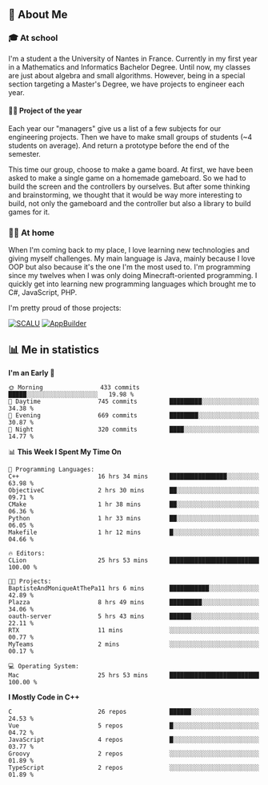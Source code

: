 ## 👀 About Me

### 🎓 At school

I'm a student a the University of Nantes in France. Currently in my first year in a Mathematics and Informatics Bachelor Degree. Until now, my classes are just about algebra and small algorithms. However, being in a special section targeting a Master's Degree, we have projects to engineer each year. 

#### 🔧🔬 Project of the year

Each year our "managers" give us a list of a few subjects for our engineering projects. Then we have to make small groups of students (~4 students on average). And return a prototype before the end of the semester.

This time our group, choose to make a game board. At first, we have been asked to make a single game on a homemade gameboard. So we had to build the screen and the controllers by ourselves. 
But after some thinking and brainstorming, we thought that it would be way more interesting to build, not only the gameboard and the controller but also a library to build games for it.

### 👨‍💻 At home

When I'm coming back to my place, I love learning new technologies and giving myself challenges. My main language is Java, mainly because I love OOP but also because it's the one I'm the most used to. I'm programming since my twelves when I was only doing Minecraft-oriented programming.  I quickly get into learning new programming languages which brought me to C#, JavaScript, PHP. 

I'm pretty proud of those projects:

[![SCALU](https://github-readme-stats.vercel.app/api/pin?username=renardfute&repo=SCALU)](https://github.com/renardfute/scalu)
[![AppBuilder](https://github-readme-stats.vercel.app/api/pin?username=pulsedev2&repo=AppBuilder)](https://github.com/pulsedev2/AppBuilder)

## 📊 Me in statistics
<!--START_SECTION:waka-->
**I'm an Early 🐤** 

```text
🌞 Morning                433 commits         █████░░░░░░░░░░░░░░░░░░░░   19.98 % 
🌆 Daytime                745 commits         █████████░░░░░░░░░░░░░░░░   34.38 % 
🌃 Evening                669 commits         ████████░░░░░░░░░░░░░░░░░   30.87 % 
🌙 Night                  320 commits         ████░░░░░░░░░░░░░░░░░░░░░   14.77 % 
```


📊 **This Week I Spent My Time On** 

```text
💬 Programming Languages: 
C++                      16 hrs 34 mins      ████████████████░░░░░░░░░   63.98 % 
ObjectiveC               2 hrs 30 mins       ██░░░░░░░░░░░░░░░░░░░░░░░   09.71 % 
CMake                    1 hr 38 mins        ██░░░░░░░░░░░░░░░░░░░░░░░   06.36 % 
Python                   1 hr 33 mins        ██░░░░░░░░░░░░░░░░░░░░░░░   06.05 % 
Makefile                 1 hr 12 mins        █░░░░░░░░░░░░░░░░░░░░░░░░   04.66 % 

🔥 Editors: 
CLion                    25 hrs 53 mins      █████████████████████████   100.00 % 

🐱‍💻 Projects: 
BaptisteAndMoniqueAtThePa11 hrs 6 mins       ███████████░░░░░░░░░░░░░░   42.89 % 
Plazza                   8 hrs 49 mins       █████████░░░░░░░░░░░░░░░░   34.06 % 
oauth-server             5 hrs 43 mins       ██████░░░░░░░░░░░░░░░░░░░   22.11 % 
RTX                      11 mins             ░░░░░░░░░░░░░░░░░░░░░░░░░   00.77 % 
MyTeams                  2 mins              ░░░░░░░░░░░░░░░░░░░░░░░░░   00.17 % 

💻 Operating System: 
Mac                      25 hrs 53 mins      █████████████████████████   100.00 % 
```

**I Mostly Code in C++** 

```text
C                        26 repos            ██████░░░░░░░░░░░░░░░░░░░   24.53 % 
Vue                      5 repos             █░░░░░░░░░░░░░░░░░░░░░░░░   04.72 % 
JavaScript               4 repos             █░░░░░░░░░░░░░░░░░░░░░░░░   03.77 % 
Groovy                   2 repos             ░░░░░░░░░░░░░░░░░░░░░░░░░   01.89 % 
TypeScript               2 repos             ░░░░░░░░░░░░░░░░░░░░░░░░░   01.89 % 
```




<!--END_SECTION:waka-->
